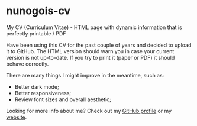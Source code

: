 # nunogois-cv
My CV (Curriculum Vitae) - HTML page with dynamic information that is perfectly printable / PDF

Have been using this CV for the past couple of years and decided to upload it to GitHub.
The HTML version should warn you in case your current version is not up-to-date. If you try to print it (paper or PDF) it should behave correctly.

There are many things I might improve in the meantime, such as:

 - Better dark mode;
 - Better responsiveness;
 - Review font sizes and overall aesthetic;

Looking for more info about me? Check out my [GitHub profile](https://github.com/nunogois) or my [website](https://www.nunogois.com/).
